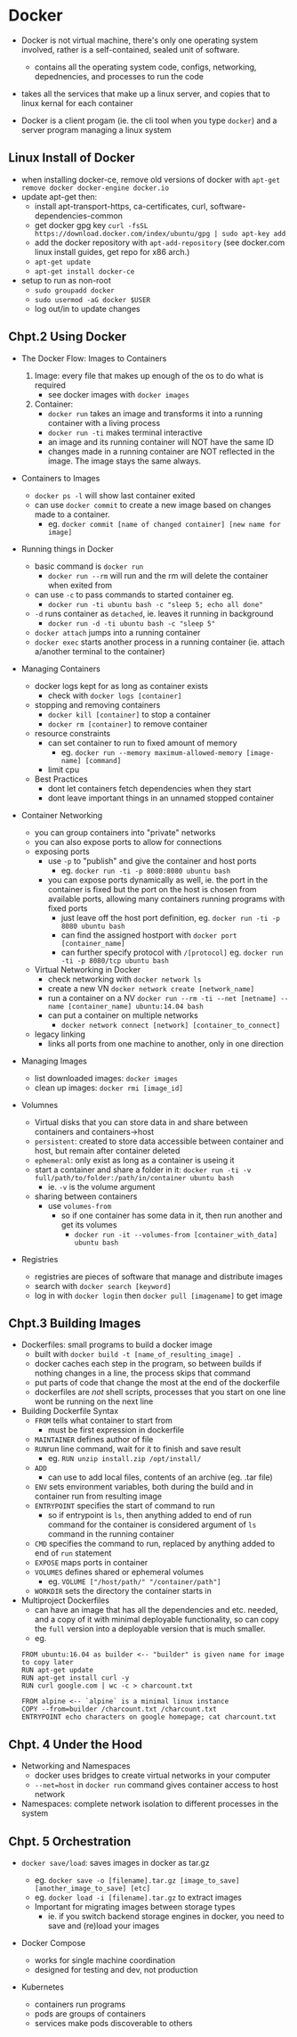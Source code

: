 # Docker

- Docker is not virtual machine, there's only one operating system involved, rather is a self-contained, sealed unit of software.
    - contains all the operating system code, configs, networking, depednencies, and processes to run the code
- takes all the services that make up a linux server, and copies that to linux kernal for each container

- Docker is a client progam (ie. the cli tool when you type `docker`) and a server program managing a linux system 

## Linux Install of Docker
- when installing docker-ce, remove old versions of docker with `apt-get remove docker docker-engine docker.io`
- update apt-get then:
    - install apt-transport-https, ca-certificates, curl, software-dependencies-common
    - get docker gpg key `curl -fsSL https://download.docker.com/index/ubuntu/gpg | sudo apt-key add`
    - add the docker repository with `apt-add-repository` (see docker.com linux install guides, get repo for x86 arch.)
    - `apt-get update`
    - `apt-get install docker-ce`
- setup to run as non-root
    - `sudo groupadd docker`
    - `sudo usermod -aG docker $USER`
    - log out/in to update changes

## Chpt.2 Using Docker
- The Docker Flow: Images to Containers
    1. Image: every file that makes up enough of the os to do what is required
        - see docker images with `docker images`
    2. Container:
        - `docker run` takes an image and transforms it into a running container with a living process
        - `docker run -ti` makes terminal interactive
        - an image and its running container will NOT have the same ID
        - changes made in a running container are NOT reflected in the image.  The image stays the same always.
- Containers to Images
    - `docker ps -l` will show last container exited 
    - can use `docker commit` to create a new image based on changes made to a container.
        - eg. `docker commit [name of changed container] [new name for image]`

- Running things in Docker
    - basic command is `docker run`
        - `docker run --rm` will run and the rm will delete the container when exited from
    - can use `-c` to pass commands to started container eg.
        - `docker run -ti ubuntu bash -c "sleep 5; echo all done"`
    - `-d` runs container as `detached`, ie. leaves it running in background
        - `docker run -d -ti ubuntu bash -c "sleep 5"` 
    - `docker attach` jumps into a running container
    - `docker exec` starts another process in a running container (ie. attach a/another terminal to the container)
- Managing Containers
    - docker logs kept for as long as container exists
        - check with `docker logs [container]` 
    - stopping and removing containers
        - `docker kill [container]` to stop a container
        - `docker rm [container]` to remove container 
    - resource constraints
        - can set container to run to fixed amount of memory
            - eg. `docker run --memory maximum-allowed-memory [image-name] [command]`
        - limit cpu
    - Best Practices
        - dont let containers fetch dependencies when they start 
        - dont leave important things in an unnamed stopped container 

- Container Networking
    - you can group containers into "private" networks 
    - you can also expose ports to allow for connections
    - exposing ports
        - use `-p` to "publish" and give the container and host ports
            - eg. `docker run -ti -p 8080:8080 ubuntu bash`
        - you can expose ports dynamically as well, ie. the port in the container is fixed but the port on the host is chosen from available ports, allowing many containers running programs with fixed ports
            - just leave off the host port definition, eg.  `docker run -ti -p 8080 ubuntu bash`
            - can find the assigned hostport with `docker port [container_name]`
            - can further specify protocol with `/[protocol]` eg. `docker run -ti -p 8080/tcp ubuntu bash`
    - Virtual Networking in Docker
        - check networking with `docker network ls`
        - create a new VN `docker network create [network_name]` 
        - run a container on a NV `docker run --rm -ti --net [netname] --name [container_name] ubuntu:14.04 bash` 
        - can put a container on multiple networks
            - `docker network connect [network] [container_to_connect]`
    - legacy linking
        - links all ports from one machine to another, only in one direction

- Managing Images
    - list downloaded images: `docker images`
    - clean up images: `docker rmi [image_id]`  

- Volumnes
    - Virtual disks that you can store data in and share between containers and containers->host
    - `persistent`: created to store data accessible between container and host, but remain after container deleted
    - `ephemeral`: only exist as long as a container is useing it 
    - start a container and share a folder in it: `docker run -ti -v full/path/to/folder:/path/in/container ubuntu bash`
        - ie. `-v` is the volume argument
    - sharing between containers
        - use `volumes-from`
            - so if one container has some data in it, then run another and get its volumes
                - `docker run -it --volumes-from [container_with_data] ubuntu bash`

- Registries
    - registries are pieces of software that manage and distribute images
    - search with `docker search [keyword]`
    - log in with `docker login` then `docker pull [imagename]` to get image 

## Chpt.3 Building Images
- Dockerfiles: small programs to build a docker image
    - built with `docker build -t [name_of_resulting_image] .`
    - docker caches each step in the program, so between builds if nothing changes in a line, the process skips that command
    - put parts of code that change the most at the end of the dockerfile 
    - dockerfiles are *not* shell scripts, processes that you start on one line wont be running on the next line
- Building Dockerfile Syntax
    - `FROM` tells what container to start from
        - must be first expression in dockerfile
    - `MAINTAINER` defines author of file
    - `RUN`run line command, wait for it to finish and save result
        - eg. `RUN unzip install.zip /opt/install/`
    - `ADD` 
        - can use to add local files, contents of an archive (eg. .tar file)
    - `ENV` sets environment variables, both during the build and in container run from resulting image
    - `ENTRYPOINT` specifies the start of command to run
        - so if entrypoint is `ls`, then anything added to end of run command for the container is considered argument of `ls ` command in the running container
    - `CMD` specifies the command to run, replaced by anything added to end of `run` statement
    - `EXPOSE` maps ports in container
    - `VOLUMES` defines shared or ephemeral volumes
        - eg. `VOLUME ["/host/path/" "/container/path"]`
    - `WORKDIR` sets the directory the container starts in 
- Multiproject Dockerfiles
    - can have an image that has all the dependencies and etc. needed, and a copy of it with minimal deployable functionality, so can copy the `full` version into a deployable version that is much smaller.  
    - eg.   
    ```
    FROM ubuntu:16.04 as builder <-- "builder" is given name for image to copy later
    RUN apt-get update
    RUN apt-get install curl -y
    RUN curl google.com | wc -c > charcount.txt

    FROM alpine <-- `alpine` is a minimal linux instance
    COPY --from=builder /charcount.txt /charcount.txt
    ENTRYPOINT echo characters on google homepage; cat charcount.txt
    ```
## Chpt. 4 Under the Hood
- Networking and Namespaces
    - docker uses bridges to create virtual networks in your computer
    - `--net=host` in `docker run` command gives container access to host network
 - Namespaces: complete network isolation to different processes in the system

 ## Chpt. 5 Orchestration
 -  `docker save/load`: saves images in docker as tar.gz
    - eg. `docker save -o [filename].tar.gz [image_to_save] [another_image_to_save] [etc]`
    - eg. `docker load -i [filename].tar.gz` to extract images
    - Important for migrating images between storage types
        - ie. if you switch backend storage engines in docker, you need to save and (re)load your images

- Docker Compose
    - works for single machine coordination
    - designed for testing and dev, not production
- Kubernetes
    - containers run programs
    - pods are groups of containers
    - services make pods discoverable to others